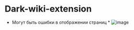 # Dark-wiki-extension
* Могут быть ошибки в отображении страниц *
![image](https://user-images.githubusercontent.com/45014366/224514522-38af2065-0269-43b7-9700-1c1e198c9269.png)
